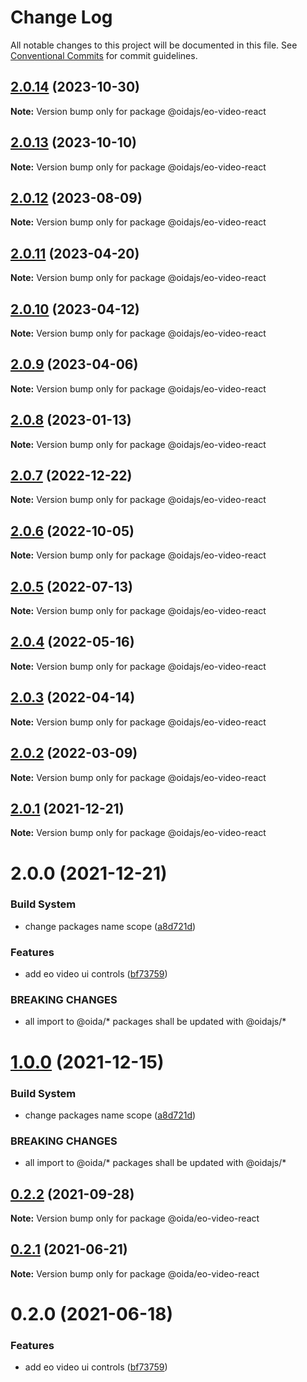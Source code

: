 # Change Log

All notable changes to this project will be documented in this file.
See [Conventional Commits](https://conventionalcommits.org) for commit guidelines.

## [2.0.14](https://github.com/cgi-italy/oida/compare/@oidajs/eo-video-react@2.0.13...@oidajs/eo-video-react@2.0.14) (2023-10-30)

**Note:** Version bump only for package @oidajs/eo-video-react

## [2.0.13](https://github.com/cgi-italy/oida/compare/@oidajs/eo-video-react@2.0.12...@oidajs/eo-video-react@2.0.13) (2023-10-10)

**Note:** Version bump only for package @oidajs/eo-video-react

## [2.0.12](https://github.com/cgi-italy/oida/compare/@oidajs/eo-video-react@2.0.11...@oidajs/eo-video-react@2.0.12) (2023-08-09)

**Note:** Version bump only for package @oidajs/eo-video-react

## [2.0.11](https://github.com/cgi-italy/oida/compare/@oidajs/eo-video-react@2.0.10...@oidajs/eo-video-react@2.0.11) (2023-04-20)

**Note:** Version bump only for package @oidajs/eo-video-react

## [2.0.10](https://github.com/cgi-italy/oida/compare/@oidajs/eo-video-react@2.0.9...@oidajs/eo-video-react@2.0.10) (2023-04-12)

**Note:** Version bump only for package @oidajs/eo-video-react

## [2.0.9](https://github.com/cgi-italy/oida/compare/@oidajs/eo-video-react@2.0.8...@oidajs/eo-video-react@2.0.9) (2023-04-06)

**Note:** Version bump only for package @oidajs/eo-video-react

## [2.0.8](https://github.com/cgi-italy/oida/compare/@oidajs/eo-video-react@2.0.7...@oidajs/eo-video-react@2.0.8) (2023-01-13)

**Note:** Version bump only for package @oidajs/eo-video-react

## [2.0.7](https://github.com/cgi-italy/oida/compare/@oidajs/eo-video-react@2.0.6...@oidajs/eo-video-react@2.0.7) (2022-12-22)

**Note:** Version bump only for package @oidajs/eo-video-react

## [2.0.6](https://github.com/cgi-italy/oida/compare/@oidajs/eo-video-react@2.0.5...@oidajs/eo-video-react@2.0.6) (2022-10-05)

**Note:** Version bump only for package @oidajs/eo-video-react

## [2.0.5](https://github.com/cgi-italy/oida/compare/@oidajs/eo-video-react@2.0.4...@oidajs/eo-video-react@2.0.5) (2022-07-13)

**Note:** Version bump only for package @oidajs/eo-video-react

## [2.0.4](https://github.com/cgi-italy/oida/compare/@oidajs/eo-video-react@2.0.3...@oidajs/eo-video-react@2.0.4) (2022-05-16)

**Note:** Version bump only for package @oidajs/eo-video-react

## [2.0.3](https://github.com/cgi-italy/oida/compare/@oidajs/eo-video-react@2.0.2...@oidajs/eo-video-react@2.0.3) (2022-04-14)

**Note:** Version bump only for package @oidajs/eo-video-react

## [2.0.2](https://github.com/cgi-italy/oida/compare/@oidajs/eo-video-react@2.0.1...@oidajs/eo-video-react@2.0.2) (2022-03-09)

**Note:** Version bump only for package @oidajs/eo-video-react

## [2.0.1](https://github.com/cgi-italy/oida/compare/@oidajs/eo-video-react@2.0.0...@oidajs/eo-video-react@2.0.1) (2021-12-21)

**Note:** Version bump only for package @oidajs/eo-video-react

# 2.0.0 (2021-12-21)

### Build System

- change packages name scope ([a8d721d](https://github.com/cgi-italy/oida/commit/a8d721db395a8a9f9c52808c5318c392096cc2a3))

### Features

- add eo video ui controls ([bf73759](https://github.com/cgi-italy/oida/commit/bf73759716b156b152e3b09aa97fedfe1effe082))

### BREAKING CHANGES

- all import to @oida/\* packages shall be updated with @oidajs/\*

# [1.0.0](https://github.com/cgi-italy/oida/compare/@oida/eo-video-react@0.2.2...@oidajs/eo-video-react@1.0.0) (2021-12-15)

### Build System

- change packages name scope ([a8d721d](https://github.com/cgi-italy/oida/commit/a8d721db395a8a9f9c52808c5318c392096cc2a3))

### BREAKING CHANGES

- all import to @oida/\* packages shall be updated with @oidajs/\*

## [0.2.2](https://github.com/cgi-italy/oida/compare/@oida/eo-video-react@0.2.1...@oida/eo-video-react@0.2.2) (2021-09-28)

**Note:** Version bump only for package @oida/eo-video-react

## [0.2.1](https://github.com/cgi-italy/oida/compare/@oida/eo-video-react@0.2.0...@oida/eo-video-react@0.2.1) (2021-06-21)

**Note:** Version bump only for package @oida/eo-video-react

# 0.2.0 (2021-06-18)

### Features

- add eo video ui controls ([bf73759](https://github.com/cgi-italy/oida/commit/bf73759716b156b152e3b09aa97fedfe1effe082))
